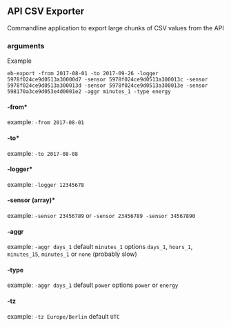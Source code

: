 ## API CSV Exporter

Commandline application to export large chunks of CSV values from the API

### arguments

Example

```
eb-export -from 2017-08-01 -to 2017-09-26 -logger 5978f024ce9d0513a30000d7 -sensor 5978f024ce9d0513a300013c -sensor 5978f024ce9d0513a300013d -sensor 5978f024ce9d0513a300013e -sensor 598170a3ce9d053e4d0001e2 -aggr minutes_1 -type energy
```

#### -from*

example: `-from 2017-08-01`

#### -to*

example: `-to 2017-08-08`

#### -logger*

example: `-logger 12345678`

#### -sensor (array)*

example: `-sensor 23456789` or `-sensor 23456789 -sensor 34567890`

#### -aggr

example: `-aggr days_1`
default `minutes_1`
options `days_1`, `hours_1`, `minutes_15`, `minutes_1` or `none` (probably slow) 

#### -type

example: `-aggr days_1`
default `power`
options `power` or `energy`

#### -tz

example: `-tz Europe/Berlin`
default `UTC`
